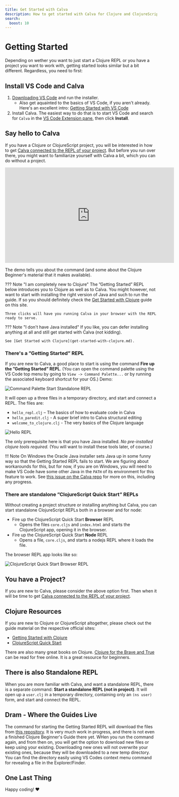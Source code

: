 ```yaml
---
title: Get Started with Calva
description: How to get started with Calva for Clojure and ClojureScript coding, the Getting Started REPL and more
search:
  boost: 10
---
```


# Getting Started

Depending on wether you want to just start a Clojure REPL or you have a project you want to work with, getting started looks similar but a bit different. Regardless, you need to first:

## Install VS Code and Calva

1. [Downloading VS Code](https://code.visualstudio.com/Download) and run the installer.
    * Also get aquainted to the basics of VS Code, if you aren't already. Here's an excellent intro: [Getting Started with VS Code](https://code.visualstudio.com/docs/introvideos/basics)
2. Install Calva. The easiest way to do that is to start VS Code and search for `Calva` in the [VS Code Extension pane](https://code.visualstudio.com/docs/editor/extension-marketplace), then click **Install**.

## Say hello to Calva

If you have a Clojure or ClojureScript project, you will be interested in how to get [Calva connected to the REPL of your project](connect.md). But before you run over there, you might want to familiarize yourself with Calva a bit, which you can do without a project.

<iframe width="560" height="315" src="https://www.youtube.com/embed/O6GrXXhCzCc" frameborder="0" allow="accelerometer; autoplay; clipboard-write; encrypted-media; gyroscope; picture-in-picture" allowfullscreen></iframe>

The demo tells you about the command (and some about the Clojure Beginner's material that it makes available).

??? Note "I am completely new to Clojure"
    The ”Getting Started” REPL below introduces you to Clojure as well as to Calva. You might however, not want to start with installing the right version of Java and such to run the guide. If so you should definitely check the [Get Started with Clojure](get-started-with-clojure.md) guide on this site.

    Three clicks will have you running Calva in your browser with the REPL ready to serve.

??? Note "I don't have Java installed"
    If you like, you can defer installing anything at all and still get started with Calva (not kidding).

    See [Get Started with Clojure](get-started-with-clojure.md).

### There's a ”Getting Started” REPL

If you are new to Calva, a good place to start is using the command **Fire up the ”Getting Started” REPL**. (You can open the command palette using the VS Code top menu by going to `View -> Command Palette...` or by running the associated keyboard shortcut for your OS.) Demo:

![Command Palette Start Standalone REPL](images/howto/start-hello-repl.png "Fire up the ”Getting Started” REPL")

It will open up a three files in a temporary directory, and start and connect a REPL. The files are:

- `hello_repl.clj` – The basics of how to evaluate code in Calva
- `hello_paredit.clj` - A super brief intro to Calva structural editing
- `welcome_to_clojure.clj` - The very basics of the Clojure language

![Hello REPL](images/howto/hello-repl.png "hello-repl.clj")

The only prerequisite here is that you have Java installed. _No pre-installed clojure tools required._ (You will want to install these tools later, of course.)

!!! Note
    On Windows the Oracle Java installer sets Java up in some funny way so that the Getting Started REPL fails to start. We are figuring about workarounds for this, but for now, if you are on Windows, you will need to make VS Code have some other Java in the `PATH` of its environment for this feature to work. See [this issue on the Calva repo](https://github.com/BetterThanTomorrow/calva/issues/1162) for more on this, including any progress.

### There are standalone ”ClojureScript Quick Start” REPLs

Without creating a project structure or installing anything but Calva, you can start standalone ClojureScript REPLs both in a browser and for node:

* Fire up the ClojureScript Quick Start **Browser** REPL
    * Opens the files `core.cljs` and `index.html` and starts the ClojureScript app, opening it in the browser.
* Fire up the ClojureScript Quick Start **Node** REPL
    * Opens a file, `core.cljs`, and starts a nodejs REPL where it loads the file.

The browser REPL app looks like so:

![ClojureScript Quick Start Browser REPL](images/howto/clojurescript-quick-start.png "clojurescript-quick-start")



## You have a Project?

If you are new to Calva, please consider the above option first. Then when it will be time to get [Calva connected to the REPL of your project](connect.md).

## Clojure Resources

If you are new to Clojure or ClojureScript altogether, please check out the guide material on the respective official sites:

- [Getting Started with Clojure](https://clojure.org/guides/getting_started)
- [ClojureScript Quick Start](https://clojurescript.org/guides/quick-start)

There are also many great books on Clojure. [Clojure for the Brave and True](https://www.braveclojure.com/clojure-for-the-brave-and-true/) can be read for free online. It is a great resource for beginners.

## There is also Standalone REPL

When you are more familiar with Calva, and want a standalone REPL, there is a separate command: **Start a standalone REPL (not in project)**. It will open up a `user.clj` in a temporary directory, containing only an `(ns user)` form, and start and connect the REPL.

## Dram - Where the Guides Live

The command for starting the Getting Started REPL will download the files from [this repository](https://github.com/BetterThanTomorrow/dram). It is very much work in progress, and there is not even a finished Clojure Beginner's Guide there yet. WHen you run the command again, and from then on, you will get the option to download new files or keep using your existing. Downloading new ones will not overwrite your existing ones, because they will be downloaded to a new temp directory. You can find the directory easily using VS Codes context menu command for revealing a file in the Explorer/Finder.

## One Last Thing

Happy coding! ♥️

